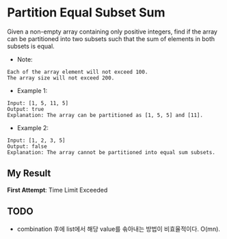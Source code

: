 # Partition Equal Subset Sum

Given a non-empty array containing only positive integers, find if the array can be partitioned into two subsets such that the sum of elements in both subsets is equal.

- Note:

```
Each of the array element will not exceed 100.
The array size will not exceed 200.
``` 

- Example 1:

```
Input: [1, 5, 11, 5]
Output: true
Explanation: The array can be partitioned as [1, 5, 5] and [11].
```

- Example 2:

```
Input: [1, 2, 3, 5]
Output: false
Explanation: The array cannot be partitioned into equal sum subsets.
```

## My Result

**First Attempt**: Time Limit Exceeded

## TODO

- combination 후에 list에서 해당 value를 솎아내는 방법이 비효율적이다. O(mn). 
